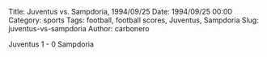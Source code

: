 Title: Juventus vs. Sampdoria, 1994/09/25
Date: 1994/09/25 00:00
Category: sports
Tags: football, football scores, Juventus, Sampdoria
Slug: juventus-vs-sampdoria
Author: carbonero


Juventus 1 - 0 Sampdoria
